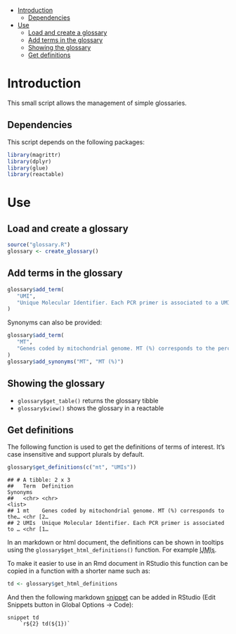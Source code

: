 -   [Introduction](#introduction)
    -   [Dependencies](#dependencies)
-   [Use](#use)
    -   [Load and create a glossary](#load-and-create-a-glossary)
    -   [Add terms in the glossary](#add-terms-in-the-glossary)
    -   [Showing the glossary](#showing-the-glossary)
    -   [Get definitions](#get-definitions)

# Introduction

This small script allows the management of simple glossaries.

## Dependencies

This script depends on the following packages:

``` r
library(magrittr)
library(dplyr)
library(glue)
library(reactable)
```

# Use

## Load and create a glossary

``` r
source("glossary.R")
glossary <- create_glossary()
```

## Add terms in the glossary

``` r
glossary$add_term(
   "UMI",
   "Unique Molecular Identifier. Each PCR primer is associated to a UMI to identify PCR duplicates when quantifying the transcripts. Therefore the number of counts corresponds to the number of UMI which is the quantification measure per feature."
)
```

Synonyms can also be provided:

``` r
glossary$add_term(
   "MT",
   "Genes coded by mitochondrial genome. MT (%) corresponds to the percentage of UMI corresponding to mitochondrial genes."
)
glossary$add_synonyms("MT", "MT (%)")
```

## Showing the glossary

-   `glossary$get_table()` returns the glossary tibble
-   `glossary$view()` shows the glossary in a reactable

## Get definitions

The following function is used to get the definitions of terms of
interest. It’s case insensitive and support plurals by default.

``` r
glossary$get_definitions(c("mt", "UMIs"))
```

    ## # A tibble: 2 x 3
    ##   Term  Definition                                                      Synonyms
    ##   <chr> <chr>                                                           <list>  
    ## 1 mt    Genes coded by mitochondrial genome. MT (%) corresponds to the… <chr [2…
    ## 2 UMIs  Unique Molecular Identifier. Each PCR primer is associated to … <chr [1…

In an markdown or html document, the definitions can be shown in
tooltips using the `glossary$get_html_definitions()` function. For
example <span
title="Unique Molecular Identifier. Each PCR primer is associated to a UMI to identify PCR duplicates when quantifying the transcripts. Therefore the number of counts corresponds to the number of UMI which is the quantification measure per feature."
style="text-decoration: underline dashed;">UMIs</span>.

To make it easier to use in an Rmd document in RStudio this function can
be copied in a function with a shorter name such as:

``` r
td <- glossary$get_html_definitions
```

And then the following markdown
[snippet](https://support.rstudio.com/hc/en-us/articles/204463668-Code-Snippets)
can be added in RStudio (Edit Snippets button in Global Options -&gt;
Code):

    snippet td
        `r${2} td(${1})`
